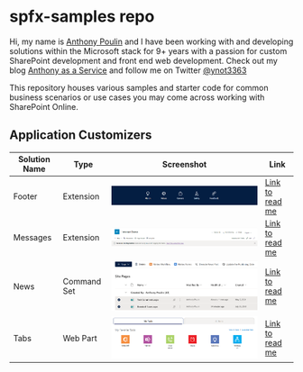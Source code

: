 # spfx-samples repo

Hi, my name is [Anthony Poulin](https://www.linkedin.com/in/anthonyepoulin/) and I have been working with and developing solutions within the Microsoft stack for 9+ years with a passion for custom SharePoint development and front end web development. Check out my blog [Anthony as a Service](https://anthonyepoulin.com) and follow me on Twitter [@ynot3363](https://twitter.com/ynot3363)

This repository houses various samples and starter code for common business scenarios or use cases you may come across working with SharePoint Online.

## Application Customizers

| Solution Name | Type        | Screenshot                                                                   | Link                                           |
| ------------- | ----------- | ---------------------------------------------------------------------------- | ---------------------------------------------- |
| Footer        | Extension   | ![screenshot of custom footer solution](./footer/footerExtensionDesktop.png) | [Link to read me](./footer/README.md)          |
| Messages      | Extension   | ![screenshot of messages solution](./messages/messages.png)                  | [Link to read me](./messages/README.md)        |
| News          | Command Set | ![screenshot of news solution](./news/demoteUpdate.png)                      | [Link to read me](./news/README.md)            |
| Tabs          | Web Part    | ![screenshot of tabs solution](./tabbed-webparts/images/TabsReadMode.png)    | [Link to read me](./tabbed-webparts/README.md) |
